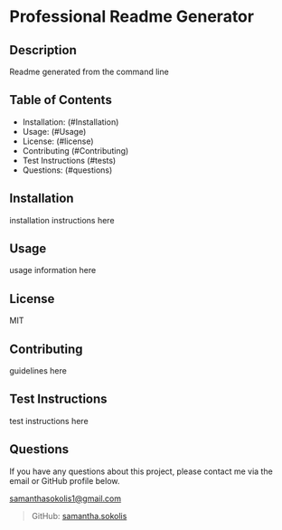 # Professional Readme Generator

  ## Description

Readme generated from the command line

## Table of Contents

- Installation: (#Installation)
- Usage: (#Usage)
- License: (#license)
- Contributing (#Contributing)
- Test Instructions (#tests)
- Questions: (#questions)

## Installation

installation instructions here

## Usage

usage information here


## License

MIT

## Contributing

guidelines here

## Test Instructions

test instructions here

## Questions

If you have any questions about this project, please contact me via the email or GitHub profile below.

samanthasokolis1@gmail.com

> GitHub: [samantha.sokolis](https://github.com/samantha.sokolis)
